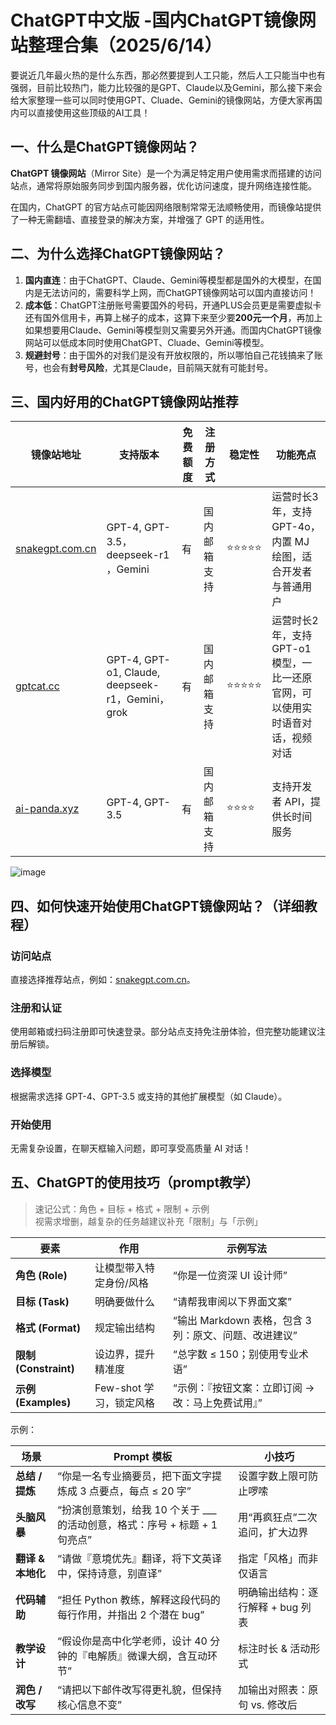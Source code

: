 # ChatGPT中文版 -国内ChatGPT镜像网站整理合集（2025/6/14）

要说近几年最火热的是什么东西，那必然要提到人工只能，然后人工只能当中也有强弱，目前比较热门，能力比较强的是GPT、Claude以及Gemini，那么接下来会给大家整理一些可以同时使用GPT、Cluade、Gemini的镜像网站，方便大家再国内可以直接使用这些顶级的AI工具！

## 一、什么是ChatGPT镜像网站？

**ChatGPT 镜像网站**（Mirror Site）是一个为满足特定用户使用需求而搭建的访问站点，通常将原始服务同步到国内服务器，优化访问速度，提升网络连接性能。

在国内，ChatGPT 的官方站点可能因网络限制常常无法顺畅使用，而镜像站提供了一种无需翻墙、直接登录的解决方案，并增强了 GPT 的适用性。


## 二、为什么选择ChatGPT镜像网站？

1. **国内直连**：由于ChatGPT、Claude、Gemini等模型都是国外的大模型，在国内是无法访问的，需要科学上网，而ChatGPT镜像网站可以国内直接访问！
2. **成本低**：ChatGPT注册账号需要国外的号码，开通PLUS会员更是需要虚拟卡还有国外信用卡，再算上梯子的成本，这算下来至少要**200元一个月**，再加上如果想要用Claude、Gemini等模型则又需要另外开通。而国内ChatGPT镜像网站可以低成本同时使用ChatGPT、Cluade、Gemini等模型。
3. **规避封号**：由于国外的对我们是没有开放权限的，所以哪怕自己花钱搞来了账号，也会有**封号风险**，尤其是Claude，目前隔天就有可能封号。


## 三、国内好用的ChatGPT镜像网站推荐

| **镜像站地址**       | **支持版本**         | **免费额度** | **注册方式**         | **稳定性** | **功能亮点**                                  |
|----------------------|---------------------|--------------|---------------------|------------|---------------------------------------------|
| [snakegpt.com.cn](https://snakegpt.com.cn)   | GPT-4, GPT-3.5，deepseek-r1 ，Gemini| 有              | 国内邮箱支持        | ⭐⭐⭐⭐⭐    | 运营时长3年，支持 GPT-4o，内置 MJ 绘图，适合开发者与普通用户 |
| [gptcat.cc](https://gptcat.cc)         | GPT-4, GPT-o1, Claude, deepseek-r1，Gemini，grok  | 有              | 国内邮箱支持        | ⭐⭐⭐⭐⭐    | 运营时长2年，支持GPT-o1模型，一比一还原官网，可以使用实时语音对话，视频对话         |
| [ai-panda.xyz](https://ai-panda.xyz/) | GPT-4, GPT-3.5 | 有              | 国内邮箱支持        | ⭐⭐⭐⭐     | 支持开发者 API，提供长时间服务                 |

![image](https://github.com/user-attachments/assets/51e4476e-235e-4afa-b44b-2e98b65527ec)

## 四、如何快速开始使用ChatGPT镜像网站？（详细教程）

### 访问站点
直接选择推荐站点，例如：[snakegpt.com.cn](https://snakegpt.com.cn)。

### 注册和认证

使用邮箱或扫码注册即可快速登录。部分站点支持免注册体验，但完整功能建议注册后解锁。

### 选择模型

根据需求选择 GPT-4、GPT-3.5 或支持的其他扩展模型（如 Claude）。

### 开始使用

无需复杂设置，在聊天框输入问题，即可享受高质量 AI 对话！

## 五、ChatGPT的使用技巧（prompt教学）

>速记公式：角色 + 目标 + 格式 + 限制 + 示例  
>视需求增删，越复杂的任务越建议补充「限制」与「示例」

| 要素                  | 作用               | 示例写法                               |
| ------------------- | ---------------- | ---------------------------------- |
| **角色 (Role)**       | 让模型带入特定身份/风格     | “你是一位资深 UI 设计师”                    |
| **目标 (Task)**       | 明确要做什么           | “请帮我审阅以下界面文案”                      |
| **格式 (Format)**     | 规定输出结构           | “输出 Markdown 表格，包含 3 列：原文、问题、改进建议” |
| **限制 (Constraint)** | 设边界，提升精准度        | “总字数 ≤ 150；别使用专业术语”                |
| **示例 (Examples)**   | Few-shot 学习，锁定风格 | “示例：『按钮文案：立即订阅 → 改：马上免费试用』”        |

示例：

| 场景           | Prompt 模板                                          | 小技巧                  |
| ------------ | -------------------------------------------------- | -------------------- |
| **总结 / 提炼**  | “你是一名专业摘要员，把下面文字提炼成 3 点要点，每点 ≤ 20 字”               | 设置字数上限可防止啰嗦          |
| **头脑风暴**     | “扮演创意策划，给我 10 个关于 \_\_\_ 的活动创意，格式：序号 + 标题 + 1 句亮点” | 用“再疯狂点”二次追问，扩大边界     |
| **翻译 & 本地化** | “请做『意境优先』翻译，将下文英译中，保持诗意，别直译”                       | 指定「风格」而非仅语言          |
| **代码辅助**     | “担任 Python 教练，解释这段代码的每行作用，并指出 2 个潜在 bug”           | 明确输出结构：逐行解释 + bug 列表 |
| **教学设计**     | “假设你是高中化学老师，设计 40 分钟的『电解质』微课大纲，含互动环节”              | 标注时长 & 活动形式          |
| **润色 / 改写**  | “请把以下邮件改写得更礼貌，但保持核心信息不变”                           | 加输出对照表：原句 vs. 修改后    |


